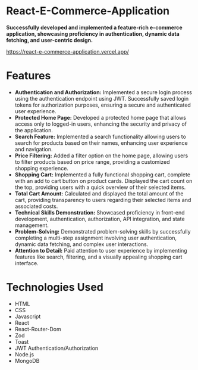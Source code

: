 # React-E-Commerce-Application

**Successfully developed and implemented a feature-rich e-commerce application, showcasing proficiency in authentication, dynamic data fetching, and user-centric design.**

https://react-e-commerce-application.vercel.app/

# Features

* **Authentication and Authorization:**
   Implemented a secure login process using the authentication endpoint using JWT. Successfully saved login tokens for authorization purposes, ensuring a secure and authenticated user experience.
* **Protected Home Page:**
  Developed a protected home page that allows access only to logged-in users, enhancing the security and privacy of the application.
* **Search Feature:**
  Implemented a search functionality allowing users to search for products based on their names, enhancing user experience and navigation.
* **Price Filtering:**
  Added a filter option on the home page, allowing users to filter products based on price range, providing a customized shopping experience.
* **Shopping Cart:**
  Implemented a fully functional shopping cart, complete with an add to cart button on product cards. Displayed the cart count on the top, providing users with a quick overview of their selected items.
* **Total Cart Amount:**
  Calculated and displayed the total amount of the cart, providing transparency to users regarding their selected items and associated costs.
* **Technical Skills Demonstration:**
  Showcased proficiency in front-end development, authentication, authorization, API integration, and state management.
* **Problem-Solving:**
  Demonstrated problem-solving skills by successfully completing a multi-step assignment involving user authentication, dynamic data fetching, and complex user interactions.
* **Attention to Detail:**
  Paid attention to user experience by implementing features like search, filtering, and a visually appealing shopping cart interface.

# Technologies Used

* HTML
* CSS
* Javascript
* React
* React-Router-Dom
* Zod
* Toast
* JWT Authentication/Authorization
* Node.js
* MongoDB
